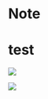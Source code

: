 # Note

# test

![](https://i.loli.net/2021/02/03/ugHBqAU17GjlkFO.png)

![](https://i.loli.net/2021/02/03/ugHBqAU17GjlkFO.png)

